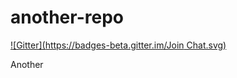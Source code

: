 another-repo
============
[![Gitter](https://badges-beta.gitter.im/Join Chat.svg)](https://beta.gitter.im/gittertestbot/another-repo?utm_source=badge&utm_medium=badge&utm_campaign=pr-badge&utm_content=badge)

Another
